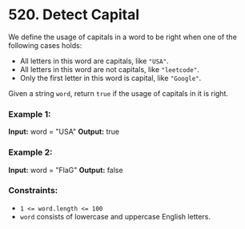 # 520. Detect Capital
We define the usage of capitals in a word to be right when one of the following cases holds:
- All letters in this word are capitals, like `"USA"`.
- All letters in this word are not capitals, like `"leetcode"`.
- Only the first letter in this word is capital, like `"Google"`.

Given a string `word`, return `true` if the usage of capitals in it is right.

### Example 1:
**Input:** word = "USA"
**Output:** true

### Example 2:
**Input:** word = "FlaG"
**Output:** false
 
### Constraints:
- `1 <= word.length <= 100`
- `word` consists of lowercase and uppercase English letters.
